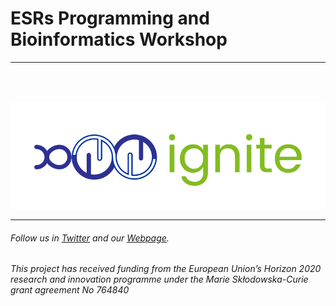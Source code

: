 
# ESRs Programming and Bioinformatics Workshop 
---
<br />
<br />


![](./assets/igni2.jpg)


---

###### Follow us in [Twitter](https://twitter.com/itn_ignite) and our [Webpage](http://www.itn-ignite.eu/). 

###### This project has received funding from the European Union’s Horizon 2020 research and innovation programme under the Marie Skłodowska-Curie grant agreement No 764840


